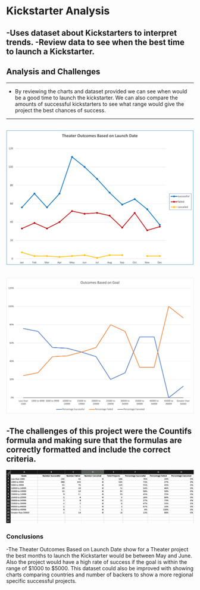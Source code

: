 # Kickstarter Analysis 
-Uses dataset about Kickstarters to interpret trends.
-Review data to see when the best time to launch a Kickstarter.
---
## Analysis and Challenges
---
- By reviewing the charts and dataset provided we can see when would be a good time to launch the kickstarter.  We can also compare the amounts of successful kickstarters to see what range would give the project the best chances of success.  
---
![Theater_Outcomes_vs_Launch.png](https://github.com/GrahamNeal13/repo-Kickstarter-analysis/blob/main/Theater_Outcomes_vs_Launch.png)
---
![Outcomes Based on Goals](https://github.com/GrahamNeal13/repo-Kickstarter-analysis/blob/main/Outcomes_Vs_Goals.png)
---
-The challenges of this project were the Countifs formula and making sure that the formulas are correctly formatted and include the correct criteria.  
---
![Screen Shot 2021-12-12 at 12.15.05 PM.png](https://github.com/GrahamNeal13/repo-Kickstarter-analysis/blob/main/Screen%20Shot%202021-12-12%20at%2012.15.05%20PM.png)
### Conclusions 
-The Theater Outcomes Based on Launch Date show for a Theater project the best months to launch the Kickstarter would be between May and June.  Also the project would have a high rate of success if the goal is within the range of $1000 to $5000.  This dataset could also be improved with showing charts comparing countries and number of backers to show a more regional specific successful projects.  


